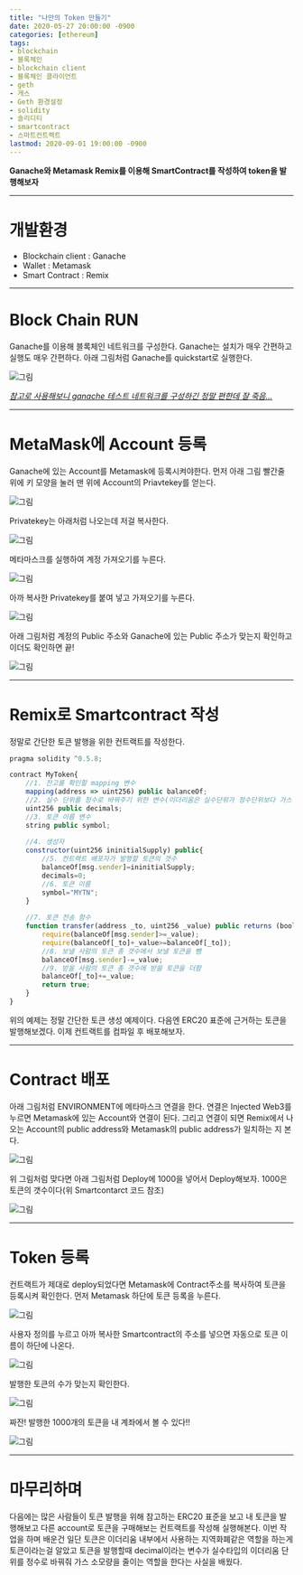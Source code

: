 ```yaml
---
title: "나만의 Token 만들기"
date: 2020-05-27 20:00:00 -0900
categories: [ethereum]
tags: 
- blockchain
- 블록체인
- blockchain client
- 블록체인 클라이언트
- geth
- 게스
- Geth 환경설정
- solidity
- 솔리디티
- smartcontract
- 스마트컨트랙트
lastmod: 2020-09-01 19:00:00 -0900
---
```


**Ganache와 Metamask Remix를 이용해 SmartContract를 작성하여 token을 발행해보자**  

---

# 개발환경
- Blockchain client : Ganache
- Wallet : Metamask
- Smart Contract : Remix


---
# Block Chain RUN
Ganache를 이용해 블록체인 네트워크를 구성한다. Ganache는 설치가 매우 간편하고 실행도 매우 간편하다. 아래 그림처럼 Ganache를 quickstart로 실행한다.

![그림](/assets/images/img/blockchain-ethereum/Token생성/ganache.png)


<u>*참고로 사용해보니 ganache 테스트 네트워크를 구성하긴 정말 편한데 잘 죽음...*</u>


---
# MetaMask에 Account 등록
Ganache에 있는 Account를 Metamask에 등록시켜야한다. 먼저 아래 그림 빨간줄 위에 키 모양을 눌러 맨 위에 Account의 Priavtekey를 얻는다.
  
![그림](/assets/images/img/blockchain-ethereum/Token생성/account_registration.png)


Privatekey는 아래처럼 나오는데 저걸 복사한다.

![그림](/assets/images/img/blockchain-ethereum/Token생성/privatekey.png)


메타마스크를 실행하여 계정 가져오기를 누른다.

![그림](/assets/images/img/blockchain-ethereum/Token생성/계정가져오기1.png)


아까 복사한 Privatekey를 붙여 넣고 가져오기를 누른다.

![그림](/assets/images/img/blockchain-ethereum/Token생성/계정가져오기2.png)


아래 그림처럼 계정의 Public 주소와 Ganache에 있는 Public 주소가 맞는지 확인하고 이더도 확인하면 끝!

![그림](/assets/images/img/blockchain-ethereum/Token생성/계정가져오기3.png)



---
# Remix로 Smartcontract 작성
정말로 간단한 토큰 발행을 위한 컨트랙트를 작성한다.

```javascript
pragma solidity ^0.5.8;         

contract MyToken{
    //1. 잔고를 확인할 mapping 변수
    mapping(address => uint256) public balanceOf;
    //2. 실수 단위를 정수로 바꿔주기 위한 변수(이더리움은 실수단위가 정수단위보다 가스 소모량이 큼)
    uint256 public decimals;
    //3. 토큰 이름 변수
    string public symbol;
    
    //4. 생성자 
    constructor(uint256 ininitialSupply) public{
        //5. 컨트랙트 배포자가 발행할 토큰의 갯수
        balanceOf[msg.sender]=ininitialSupply;
        decimals=0;
        //6. 토큰 이름
        symbol="MYTN";
    }
    
    //7. 토큰 전송 함수
    function transfer(address _to, uint256 _value) public returns (bool success){
        require(balanceOf[msg.sender]>=_value);
        require(balanceOf[_to]+_value>=balanceOf[_to]);
        //8. 보낼 사람의 토큰 총 갯수에서 보낼 토큰을 뺌
        balanceOf[msg.sender]-=_value;
        //9. 받을 사람의 토큰 총 갯수에 받을 토큰을 더함
        balanceOf[_to]+=_value;
        return true;
    }
}
```

위의 예제는 정말 간단한 토큰 생성 예제이다. 다음엔 ERC20 표준에 근거하는 토큰을 발행해보겠다. 이제 컨트랙트를 컴파일 후 배포해보자.



---
# Contract 배포
아래 그림처럼 ENVIRONMENT에 메타마스크 연결을 한다. 연결은 Injected Web3를 누르면 Metamask에 있는 Account와 연결이 된다. 그리고 연결이 되면 Remix에서 나오는 Account의 public address와 Metamask의 public address가 일치하는 지 본다.

![그림](/assets/images/img/blockchain-ethereum/Token생성/컨트랙트배포.png)


위 그림처럼 맞다면 아래 그림처럼 Deploy에 1000을 넣어서 Deploy해보자. 1000은 토큰의 갯수이다(위 Smartcontarct 코드 참조)

![그림](/assets/images/img/blockchain-ethereum/Token생성/배포.png)



---
# Token 등록
컨트랙트가 제대로 deploy되었다면 Metamask에 Contract주소를 복사하여 토큰을 등록시켜 확인한다. 먼저 Metamask 하단에 토큰 등록을 누른다.  

![그림](/assets/images/img/blockchain-ethereum/Token생성/토큰등록1.png)


사용자 정의를 누르고 아까 복사한 Smartcontract의 주소를 넣으면 자동으로 토큰 이름이 하단에 나온다.  
  
![그림](/assets/images/img/blockchain-ethereum/Token생성/토큰등록2.png)


발행한 토큰의 수가 맞는지 확인한다.    

![그림](/assets/images/img/blockchain-ethereum/Token생성/토큰등록3.png)  


짜잔! 발행한 1000개의 토큰을 내 계좌에서 볼 수 있다!!
  
![그림](/assets/images/img/blockchain-ethereum/Token생성/토큰등록4.png)



---

# 마무리하며 
다음에는 많은 사람들이 토큰 발행을 위해 참고하는 ERC20 표준을 보고 내 토큰을 발행해보고 다른 account로 토큰을 구매해보는 컨트랙트를 작성해 실행해본다. 이번 작업을 하며 배운건 일단 토큰은 이더리움 내부에서 사용하는 지역화폐같은 역할을 하는게 토큰이라는걸 알았고 토큰을 발행할때 decimal이라는 변수가 실수타입의 이더리움 단위를 정수로 바꿔줘 가스 소모량을 줄이는 역할을 한다는 사실을 배웠다. 

